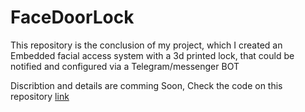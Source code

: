# FaceDoorLock

This repository is the conclusion of my project, which I created an Embedded facial access system with a 3d printed lock, that could be notified and configured via a Telegram/messenger BOT


Discribtion and details are comming Soon, 
Check the code on this repository [link](https://github.com/RinmoDo/ESP32-CAM)
